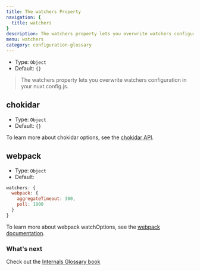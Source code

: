 ```yaml
---
title: The watchers Property
navigation: {
  title: watchers
}
description: The watchers property lets you overwrite watchers configuration.
menu: watchers
category: configuration-glossary
---
```


- Type: `Object`
- Default: `{}`

> The watchers property lets you overwrite watchers configuration in your nuxt.config.js.

## chokidar

- Type: `Object`
- Default: `{}`

To learn more about chokidar options, see the [chokidar API](https://github.com/paulmillr/chokidar#api).

## webpack

- Type: `Object`
- Default:

```js
watchers: {
  webpack: {
    aggregateTimeout: 300,
    poll: 1000
  }
}
```

To learn more about webpack watchOptions, see the [webpack documentation](https://webpack.js.org/configuration/watch/#watchoptions).

### What's next

<base-alert type="next">

Check out the [Internals Glossary book](/docs/internals-glossary/$nuxt)

</base-alert>
